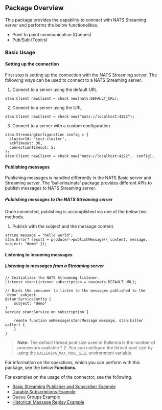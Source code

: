 ## Package Overview

This package provides the capability to connect with NATS Streaming server and performs the 
below functionalities.

- Point to point communication (Queues)
- Pub/Sub (Topics)

### Basic Usage

#### Setting up the connection

First step is setting up the connection with the NATS Streaming server. The following ways can be used to connect to a
NATS Streaming server.

1. Connect to a server using the default URL
```ballerina
stan:Client newClient = check new(nats:DEFAULT_URL);
```

2. Connect to a server using the URL
```ballerina
stan:Client newClient = check new("nats://localhost:4222");
```

3. Connect to a server with a custom configuration
```ballerina
stan:StreamingConfiguration config = {
  clusterId: "test-cluster",
  ackTimeout: 30,
  connectionTimeout: 5;
};
stan:Client newClient = check new("nats://localhost:4222",  config);
```

#### Publishing messages

Publishing messages is handled differently in the NATS Basic server and Streaming server. The 'ballerina/nats' package provides different 
APIs to publish messages to NATS Streaming server.

##### Publishing messages to the NATS Streaming server

Once connected, publishing is accomplished via one of the below two methods.

1. Publish with the subject and the message content.
```ballerina
string message = "hello world";
stan:Error? result = producer->publishMessage({ content: message, subject: "demo" });
```

#### Listening to incoming messages

##### Listening to messages from a Streaming server

```ballerina
// Initializes the NATS Streaming listener.
listener stan:Listener subscription = new(nats:DEFAULT_URL);

// Binds the consumer to listen to the messages published to the 'demo' subject.
@stan:ServiceConfig {
    subject: "demo"
}
service stan:Service on subscription {
    
    remote function onMessage(stan:Message message, stan:Caller caller) {
    }
}
```

>**Note:** The default thread pool size used in Ballerina is the number of processors available * 2. You can configure the thread pool size by using the `BALLERINA_MAX_POOL_SIZE` environment variable.

For information on the operations, which you can perform with this package, see the below **Functions**. 

For examples on the usage of the connector, see the following.
* [Basic Streaming Publisher and Subscriber Example](https://ballerina.io/learn/by-example/nats-streaming-client.html)
* [Durable Subscriptions Example](https://ballerina.io/learn/by-example/nats-streaming-durable-subscriptions.html)
* [Queue Groups Example](https://ballerina.io/learn/by-example/nats-streaming-queue-group.html)
* [Historical Message Replay Example](https://ballerina.io/learn/by-example/nats-streaming-start-position.html)
